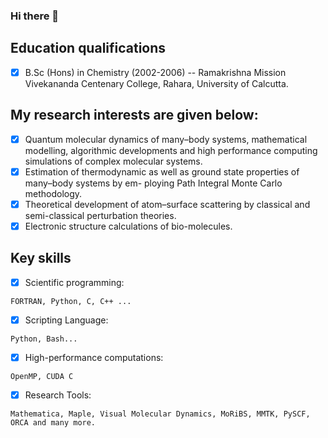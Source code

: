 ### Hi there 👋

## Education qualifications
- [x] B.Sc (Hons) in Chemistry (2002-2006) -- Ramakrishna Mission Vivekananda Centenary College, Rahara, University of Calcutta.

## My research interests are given below: 

- [x] Quantum molecular dynamics of many–body systems, mathematical modelling, algorithmic developments and high performance computing simulations of complex molecular systems.  
- [x] Estimation of thermodynamic as well as ground state properties of many–body systems by em- ploying Path Integral Monte Carlo methodology.
- [x] Theoretical development of atom–surface scattering by classical and semi-classical perturbation theories.
- [x] Electronic structure calculations of bio-molecules. 

## Key skills

- [x] Scientific programming:
```
FORTRAN, Python, C, C++ ...
```

- [x] Scripting Language:
```
Python, Bash...
```
- [x] High-performance computations:
```
OpenMP, CUDA C
```
- [x] Research Tools:
```
Mathematica, Maple, Visual Molecular Dynamics, MoRiBS, MMTK, PySCF, ORCA and many more.
```

  

<!--
**tapassahoo/tapassahoo** is a ✨ _special_ ✨ repository because its `README.md` (this file) appears on your GitHub profile.

Here are some ideas to get you started:

- 🔭 I’m currently working on ...
- 🌱 I’m currently learning ...
- 👯 I’m looking to collaborate on ...
- 🤔 I’m looking for help with ...
- 💬 Ask me about ...
- 📫 How to reach me: ...
- 😄 Pronouns: ...
- ⚡ Fun fact: ...
-->
